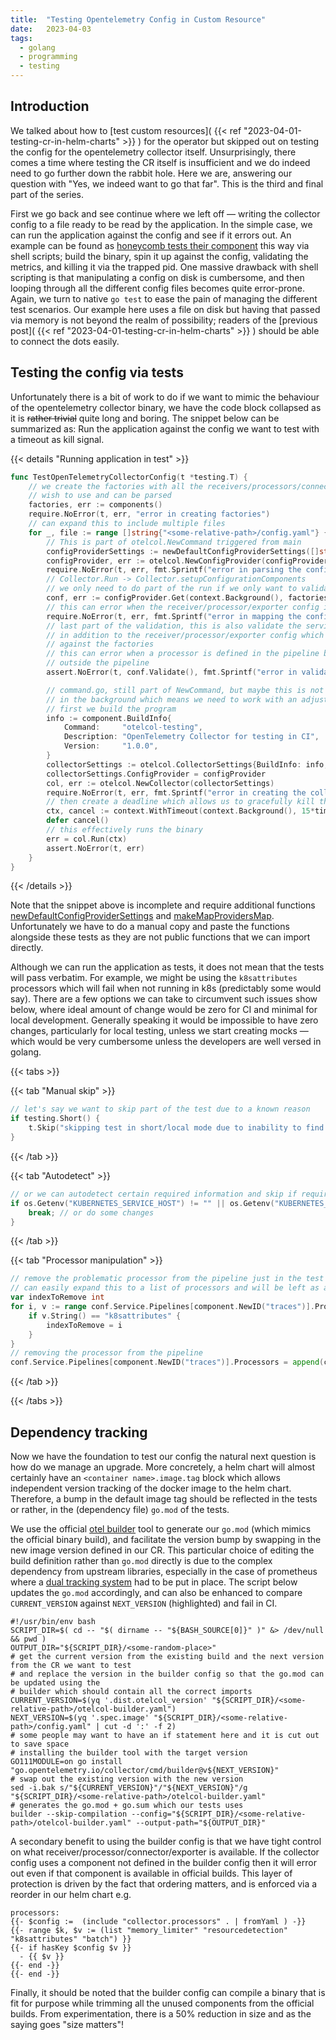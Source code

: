 ```yaml
---
title:  "Testing Opentelemetry Config in Custom Resource"
date:   2023-04-03
tags:
  - golang
  - programming
  - testing
---
```


## Introduction
We talked about how to [test custom resources]( {{< ref "2023-04-01-testing-cr-in-helm-charts" >}} ) for the operator
but skipped out on testing the config for the opentelemetry collector itself. Unsurprisingly, there comes a time
where testing the CR itself is insufficient and we do indeed need to go further down the rabbit hole. Here we are,
answering our question with "Yes, we indeed want to go that far". This is the third and final part of the series.

First we go back and see continue where we left off &mdash; writing the collector config to a file ready to
be read by the application.  In the simple case, we can run the application against the config and see if it
errors out.  An example can be found as
[honeycomb tests their component](https://github.com/honeycombio/opentelemetry-collector-configs/blob/v1.7.0/test/test.sh)
this way via shell scripts; build the binary, spin it up against the config,
validating the metrics, and killing it via the trapped pid. One massive drawback with shell scripting is that
manipulating a config on disk is cumbersome, and then looping through all the different config files becomes
quite error-prone. Again, we turn to native `go test` to ease the pain of managing the different test scenarios.
Our example here uses a file on disk but having that passed via memory is not beyond the realm of possibility;
readers of the [previous post]( {{< ref "2023-04-01-testing-cr-in-helm-charts" >}} ) should be able to connect
the dots easily.

## Testing the config via tests
Unfortunately there is a bit of work to do if we want to mimic the behaviour of the opentelemetry
collector binary, we have the code block collapsed as it is ~~rather trivial~~ quite long and boring.
The snippet below can be summarized as: Run the application against the config we want to test with a timeout
as kill signal.

{{< details "Running application in test" >}}
```go
func TestOpenTelemetryCollectorConfig(t *testing.T) {
	// we create the factories with all the receivers/processors/connector/exporters that we
	// wish to use and can be parsed
	factories, err := components()
	require.NoError(t, err, "error in creating factories")
    // can expand this to include multiple files
	for _, file := range []string{"<some-relative-path>/config.yaml"} {
		// This is part of otelcol.NewCommand triggered from main
		configProviderSettings := newDefaultConfigProviderSettings([]string{file})
		configProvider, err := otelcol.NewConfigProvider(configProviderSettings)
		require.NoError(t, err, fmt.Sprintf("error in parsing the config for %s", file))
		// Collector.Run -> Collector.setupConfigurationComponents
		// we only need to do part of the run if we only want to validate the config without running it
		conf, err := configProvider.Get(context.Background(), factories)
		// this can error when the receiver/processor/exporter config is invalid
		require.NoError(t, err, fmt.Sprintf("error in mapping the configs to the factories %s", file))
		// last part of the validation, this is also validate the service pipelines
		// in addition to the receiver/processor/exporter config which was done in configProvider.Get
		// against the factories
		// this can error when a processor is defined in the pipeline but not in their respective block
		// outside the pipeline
		assert.NoError(t, conf.Validate(), fmt.Sprintf("error in validating the config for %s", file))

		// command.go, still part of NewCommand, but maybe this is not possible given that we need to do a run
		// in the background which means we need to work with an adjusted yaml
		// first we build the program
		info := component.BuildInfo{
			Command:     "otelcol-testing",
			Description: "OpenTelemetry Collector for testing in CI",
			Version:     "1.0.0",
		}
		collectorSettings := otelcol.CollectorSettings{BuildInfo: info, Factories: factories}
		collectorSettings.ConfigProvider = configProvider
		col, err := otelcol.NewCollector(collectorSettings)
		require.NoError(t, err, fmt.Sprintf("error in creating the collector for %s", file))
		// then create a deadline which allows us to gracefully kill the program
		ctx, cancel := context.WithTimeout(context.Background(), 15*time.Second)
		defer cancel()
		// this effectively runs the binary
		err = col.Run(ctx)
		assert.NoError(t, err)
	}
}
```
{{< /details >}}

Note that the snippet above is incomplete and require additional functions
[newDefaultConfigProviderSettings](https://github.com/open-telemetry/opentelemetry-collector/blob/v0.72.0/otelcol/configprovider.go#L120)
and
[makeMapProvidersMap](https://github.com/open-telemetry/opentelemetry-collector/blob/v0.72.0/otelcol/configprovider.go#L130).
Unfortunately we have to do a manual copy and paste the functions alongside these tests
as they are not public functions that we can import directly.

Although we can run the application as tests, it does not mean that the tests will pass verbatim. For example,
we might be using the `k8sattributes` processors which will fail when not running in k8s (predictably some
would say). There are a few options we can take to circumvent such issues show below, where ideal amount of
change would be zero for CI and minimal for local development.  Generally speaking it would be impossible to
have zero changes, particularly for local testing, unless we start creating mocks &mdash; which would be very
cumbersome unless the developers are well versed in golang.

{{< tabs >}}

{{< tab "Manual skip" >}}
```go
// let's say we want to skip part of the test due to a known reason
if testing.Short() {
	t.Skip("skipping test in short/local mode due to inability to find k8s metadata")
}
```
{{< /tab >}}

{{< tab "Autodetect" >}}
```go
// or we can autodetect certain required information and skip if required 
if os.Getenv("KUBERNETES_SERVICE_HOST") != "" || os.Getenv("KUBERNETES_SERVICE_PORT") != "" {
	break; // or do some changes
}
```
{{< /tab >}}

{{< tab "Processor manipulation" >}}
```go
// remove the problematic processor from the pipeline just in the test
// can easily expand this to a list of processors and will be left as an exercise for the readers 
var indexToRemove int
for i, v := range conf.Service.Pipelines[component.NewID("traces")].Processors {
	if v.String() == "k8sattributes" {
		indexToRemove = i
	}
}
// removing the processor from the pipeline
conf.Service.Pipelines[component.NewID("traces")].Processors = append(conf.Service.Pipelines[component.NewID("traces")].Processors[:indexToRemove], conf.Service.Pipelines[component.NewID("traces")].Processors[indexToRemove+1:]...)
```
{{< /tab >}}

{{< /tabs >}}

## Dependency tracking
Now we have the foundation to test our config the natural next question is how do we manage an upgrade.  More
concretely, a helm chart will almost certainly have an `<container name>.image.tag` block which allows
independent version tracking of the docker image to the helm chart. Therefore, a bump in the default image tag
should be reflected in the tests or rather, in the (dependency file) `go.mod` of the tests.

We use the official [otel builder](https://github.com/open-telemetry/opentelemetry-collector/tree/main/cmd/builder)
tool to generate our `go.mod` (which mimics the official binary build), and facilitate the version bump by swapping
in the new image version defined in our CR. This particular choice of editing the build definition rather than
`go.mod` directly is due to the complex dependency from upstream libraries, especially in the case of
prometheus where a [dual tracking system](https://github.com/prometheus/prometheus/issues/8852) had to be put
in place. The script below updates the `go.mod` accordingly, and can also be enhanced to compare `CURRENT_VERSION`
against `NEXT_VERSION` (highlighted) and fail in CI.

```shell {hl_lines=[7,8,9]}
#!/usr/bin/env bash
SCRIPT_DIR=$( cd -- "$( dirname -- "${BASH_SOURCE[0]}" )" &> /dev/null && pwd )
OUTPUT_DIR="${SCRIPT_DIR}/<some-random-place>"
# get the current version from the existing build and the next version from the CR we want to test
# and replace the version in the builder config so that the go.mod can be updated using the
# builder which should contain all the correct imports
CURRENT_VERSION=$(yq '.dist.otelcol_version' "${SCRIPT_DIR}/<some-relative-path>/otelcol-builder.yaml")
NEXT_VERSION=$(yq '.spec.image' "${SCRIPT_DIR}/<some-relative-path>/config.yaml" | cut -d ':' -f 2)
# some people may want to have an if statement here and it is cut out to save space
# installing the builder tool with the target version
GO111MODULE=on go install "go.opentelemetry.io/collector/cmd/builder@v${NEXT_VERSION}"
# swap out the existing version with the new version
sed -i.bak s/"${CURRENT_VERSION}"/"${NEXT_VERSION}"/g "${SCRIPT_DIR}/<some-relative-path>/otelcol-builder.yaml"
# generates the go.mod + go.sum which our tests uses
builder --skip-compilation --config="${SCRIPT_DIR}/<some-relative-path>/otelcol-builder.yaml" --output-path="${OUTPUT_DIR}"
```

A secondary benefit to using the builder config is that we have tight control on what
receiver/processor/connector/exporter is available.  If the collector config uses a component not defined in the
builder config then it will error out even if that component is available in official builds. This layer of protection
is driven by the fact that ordering matters, and is enforced via a reorder in our helm chart e.g. 

```tpl _reordering.tpl
processors:
{{- $config :=  (include "collector.processors" . | fromYaml ) -}}
{{- range $k, $v := (list "memory_limiter" "resourcedetection" "k8sattributes" "batch") }}
{{- if hasKey $config $v }}
  - {{ $v }}
{{- end -}}
{{- end -}}
```

Finally, it should be noted that the builder config can compile a binary that is fit for purpose while trimming all
the unused components from the official builds.  From experimentation, there is a 50% reduction in size and as the
saying goes "size matters"!
